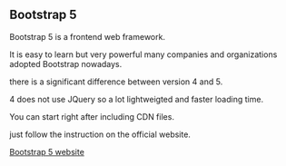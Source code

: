 Bootstrap 5
---

Bootstrap 5 is a frontend web framework.

It is easy to learn but very powerful many companies and organizations adopted Bootstrap nowadays.

there is a significant difference between version 4 and 5. 

4 does not use JQuery so a lot lightweigted and faster loading time.

You can start right after including CDN files.

just follow the instruction on the official website.

[Bootstrap 5 website](https://getbootstrap.com/docs/5.0/getting-started/introduction/)

